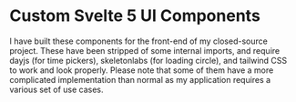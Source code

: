 # Custom Svelte 5 UI Components
I have built these components for the front-end of my closed-source project. These have been stripped of some internal imports, and require dayjs (for time pickers), skeletonlabs (for loading circle), and tailwind CSS to work and look properly. Please note that some of them have a more complicated implementation than normal as my application requires a various set of use cases.
